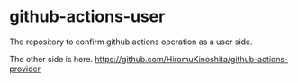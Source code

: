 # github-actions-user
The repository to confirm github actions operation as a user side.

The other side is here. https://github.com/HiromuKinoshita/github-actions-provider
